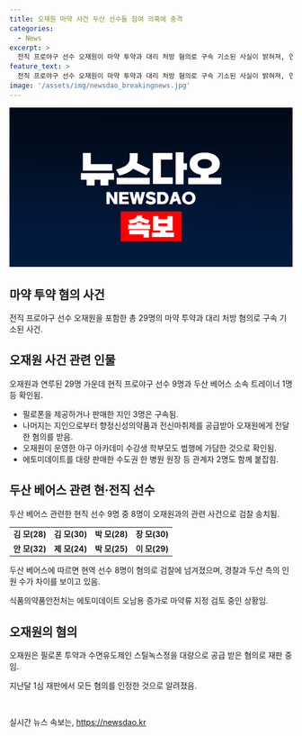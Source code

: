 ```yaml
---
title: 오재원 마약 사건 두산 선수들 참여 의혹에 충격
categories:
  - News
excerpt: >
  전직 프로야구 선수 오재원이 마약 투약과 대리 처방 혐의로 구속 기소된 사실이 밝혀져, 연루된 이들이 총 29명에 달한다. 이 가운데 9명의 현직 프로야구 선수와 두산 베어스 트레이너 1명이 포함되어 있으며, 검찰에 송치됐음. 특히, 현역 두산 베어스 선수 8명과 국가대표 투수 출신 전 프로야구 선수가 연루돼 조사 중이라는 사실이 알려졌다. 이 같은 사건은 충격적인데다, 에토미데이트가 마약류로 지정될 가능성까지 소문이 돌고 있다.
feature_text: >
  전직 프로야구 선수 오재원이 마약 투약과 대리 처방 혐의로 구속 기소된 사실이 밝혀져, 연루된 이들이 총 29명에 달한다. 이 가운데 9명의 현직 프로야구 선수와 두산 베어스 트레이너 1명이 포함되어 있으며, 검찰에 송치됐음. 특히, 현역 두산 베어스 선수 8명과 국가대표 투수 출신 전 프로야구 선수가 연루돼 조사 중이라는 사실이 알려졌다. 이 같은 사건은 충격적인데다, 에토미데이트가 마약류로 지정될 가능성까지 소문이 돌고 있다.
image: '/assets/img/newsdao_breakingnews.jpg'
---
```


<p><img src="/assets/img/newsdao_breakingnews.jpg" alt="ranknews 속보" /></p>

<h2 data-ke-size="size26">마약 투약 혐의 사건</h2>

<p data-ke-size="size16">전직 프로야구 선수 오재원을 포함한 총 29명의 마약 투약과 대리 처방 혐의로 구속 기소된 사건.</p>

<h2 data-ke-size="size24">오재원 사건 관련 인물</h2>

<p data-ke-size="size16">오재원과 연루된 29명 가운데 현직 프로야구 선수 9명과 두산 베어스 소속 트레이너 1명 등 확인됨.</p>

<ul>
    <li>필로폰을 제공하거나 판매한 지인 3명은 구속됨.</li>
    <li>나머지는 지인으로부터 향정신성의약품과 전신마취제를 공급받아 오재원에게 전달한 혐의를 받음.</li>
    <li>오재원이 운영한 야구 아카데미 수강생 학부모도 범행에 가담한 것으로 확인됨.</li>
    <li>에토미데이트를 대량 판매한 수도권 한 병원 원장 등 관계자 2명도 함께 붙잡힘.</li>
</ul>

<h2 data-ke-size="size24">두산 베어스 관련 현·전직 선수</h2>

<p data-ke-size="size16">두산 베어스 관련한 현직 선수 9명 중 8명이 오재원과의 관련 사건으로 검찰 송치됨.</p>

<table>
    <tr>
        <td style="text-align: center; height: 17px;"><b>김 모(28)</b></td>
        <td style="text-align: center; height: 17px;"><b>김 모(30)</b></td>
        <td style="text-align: center; height: 17px;"><b>박 모(28)</b></td>
        <td style="text-align: center; height: 17px;"><b>장 모(30)</b></td>
    </tr>
    <tr>
        <td style="text-align: center; height: 17px;"><b>안 모(32)</b></td>
        <td style="text-align: center; height: 17px;"><b>제 모(24)</b></td>
        <td style="text-align: center; height: 17px;"><b>박 모(25)</b></td>
        <td style="text-align: center; height: 17px;"><b>이 모(29)</b></td>
    </tr>
</table>

<p data-ke-size="size16">두산 베어스에 따르면 현역 선수 8명이 혐의로 검찰에 넘겨졌으며, 경찰과 두산 측의 인원 수가 차이를 보이고 있음.</p>

<p data-ke-size="size16">식품의약품안전처는 에토미데이트 오남용 증가로 마약류 지정 검토 중인 상황임.</p>

<h2 data-ke-size="size24">오재원의 혐의</h2>

<p data-ke-size="size16">오재원은 필로폰 투약과 수면유도제인 스틸녹스정을 대량으로 공급 받은 혐의로 재판 중임.</p>

<p data-ke-size="size16">지난달 1심 재판에서 모든 혐의를 인정한 것으로 알려졌음.</p>

<p data-ke-size="size16">&nbsp;</p>
실시간 뉴스 속보는, <a href="https://newsdao.kr" rel="dofollow">https://newsdao.kr</a>


